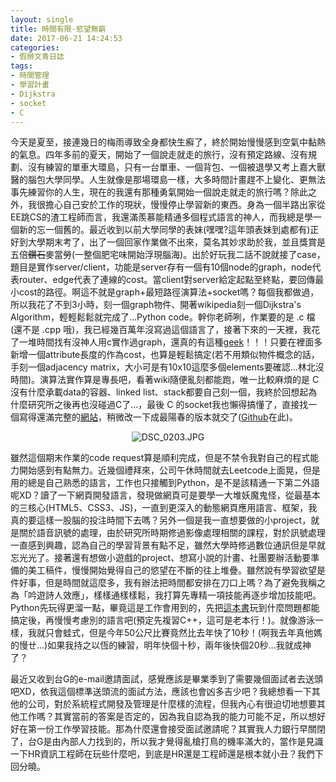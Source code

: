 ```yaml
---
layout: single
title: 時間有限-慾望無窮
date: 2017-06-21 14:24:53
categories:
- 假掰文青日誌
tags:
- 時間管理
- 學習計畫
- Dijkstra
- socket
- C
---
```


今天是夏至，接連幾日的梅雨導致全身都快生癬了，終於開始慢慢感到空氣中黏熱的氣息。四年多前的夏天，開始了一個說走就走的旅行，沒有預定路線、沒有規劃、沒有練習的單車大環島，只有一台單車、一個背包、一個被退學又考上嘉大獸醫的腦包大學同學。人生就像是那場環島一樣，大多時間計畫趕不上變化、更無法事先練習你的人生，現在的我還有那種勇氣開始一個說走就走的旅行嗎？除此之外，我很擔心自己安於工作的現狀，慢慢停止學習新的東西。身為一個半路出家從EE跳CS的渣工程師而言，我還滿羨慕能精通多個程式語言的神人，而我總是學一個新的忘一個舊的。最近收到以前大學同學的表妹(嘿嘿?這年頭表妹到處都有)正好到大學期末考了，出了一個回家作業做不出來，莫名其妙求助於我，並且獎賞是五倍<s>鑽石</s>麥當勞(一整個肥宅味開始浮現腦海)。出於好玩我二話不說就接了case，題目是實作server/client，功能是server存有一個有10個node的graph，node代表router、edge代表了連線的cost。當client對server給定起點至終點，要回傳最小cost的路徑。啊這不就是graph+最短路徑演算法+socket嗎？每個我都做過，所以我花了不到3小時，刻一個graph物件、開著wikipedia刻一個Dijkstra's Algorithm，輕輕鬆鬆就完成了...Python code。幹你老師咧，作業要的是 .c 檔(還不是 .cpp 哦)，我已經幾百萬年沒寫過這個語言了，接著下來的一天裡，我花了一堆時間找有沒神人用c實作過graph，還真的有這種<a href="http://www.geeksforgeeks.org/graph-and-its-representations/">geek</a>！！！只要在裡面多新增一個attribute長度的作為cost，也算是輕鬆搞定(若不用類似物件概念的話，手刻一個adjacency matrix，大小可是有10x10這麼多個elements要確認...林北沒時間)。演算法實作算是專長吧，看著wiki隨便亂刻都能跑，唯一比較麻煩的是 C 沒有什麼承載data的容器、linked list、stack都要自己刻一個，我終於回想起為什麼研究所之後再也沒碰過C了...，最後 C 的socket我也懶得搞懂了，直接找一個寫得還滿完整的<a href="http://www.roman10.net/2011/12/02/simple-tcp-socket-client-and-server-communication-in-c-under-linux/">網站</a>，稍微改一下成最陽春的版本就交了(<a href="https://github.com/KodeWorker/MyCppPlayground/tree/master/Requests/request%20-%2020170617/c%20ver/final%20ver">Github</a>在此)。

<p style="text-align:center"><img alt="DSC_0203.JPG" src="https://pic.pimg.tw/kwbuster/1498056486-1748315181_n.jpg?v=1498056492" title="DSC_0203.JPG"></p>


雖然這個期末作業的code request算是順利完成，但是不禁令我對自己的程式能力開始感到有點無力。近幾個禮拜來，公司午休時間就去Leetcode上面晃，但是用的總是自己熟悉的語言，工作也只接觸到Python，是不是該精通一下第二外語呢XD？讀了一下網頁開發語言，發現做網頁可是要學一大堆妖魔鬼怪，從最基本的三核心(HTML5、CSS3、JS)，一直到更深入的動態網頁應用語言、框架，我真的要這樣一股腦的投注時間下去嗎？另外一個是我一直想要做的小project，就是關於語音訊號的處理，由於研究所時期修過影像處理相關的課程，對於訊號處理一直感到興趣，認為自己的學習背景有點不足，雖然大學時修過數位通訊但是早就忘光光了。接著還有想做小遊戲的project、想寫小說的計畫、社團要辦活動要準備的美工稿件，慢慢開始覺得自己的慾望在不斷的往上堆疊。雖然說有學習欲望是件好事，但是時間就這麼多，我有辦法把時間都安排在刀口上嗎？為了避免我稱之為「吟遊詩人效應」，樣樣通樣樣鬆，我打算先專精一項技能再逐步增加技能吧。Python先玩得更溜一點，畢竟這是工作會用到的，先把<a href="https://automatetheboringstuff.com/">這本書</a>玩到什麼問題都能搞定後，再慢慢考慮別的語言吧(預定先複習C++，這可是老本行！)。就像游泳一樣，我就只會蛙式，但是今年50公尺比賽竟然比去年快了10秒！(啊我去年真他媽的慢ㄝ...)如果我持之以恆的練習，明年快個十秒，兩年後快個20秒...我就成神了？


最近又收到台G的e-mail邀請面試，感覺應該是畢業季到了需要幾個面試者去送頭吧XD，依我這個標準送頭流的面試方法，應該也會凶多吉少吧？我總想看一下其他的公司，對於系統程式開發及管理是什麼樣的流程，但我內心有很迫切地想要其他工作嗎？其實當前的答案是否定的，因為我自認為我的能力可能不足，所以想好好在第一份工作學習技能。那為什麼還會接受面試邀請呢？其實我人力銀行早關閉了，台G是由內部人力找到的，所以我才覺得亂槍打鳥的機率滿大的，當作是見識一下HR資訊工程師在玩些什麼吧，到底是HR還是工程師還是根本就小丑？我們下回分曉。

